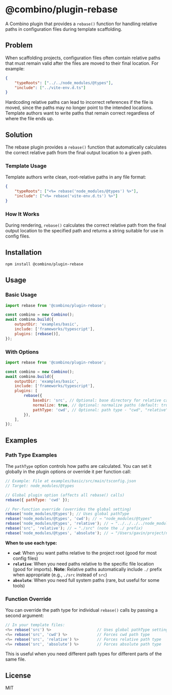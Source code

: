 # @combino/plugin-rebase

A Combino plugin that provides a `rebase()` function for handling relative paths in configuration files during template scaffolding.

## Problem

When scaffolding projects, configuration files often contain relative paths that must remain valid after the files are moved to their final location. For example:

```json
{
    "typeRoots": ["../../node_modules/@types"],
    "include": ["../vite-env.d.ts"]
}
```

Hardcoding relative paths can lead to incorrect references if the file is moved, since the paths may no longer point to the intended locations. Template authors want to write paths that remain correct regardless of where the file ends up.

## Solution

The rebase plugin provides a `rebase()` function that automatically calculates the correct relative path from the final output location to a given path.

### Template Usage

Template authors write clean, root-relative paths in any file format:

```json
{
    "typeRoots": ["<%= rebase('node_modules/@types') %>"],
    "include": ["<%= rebase('vite-env.d.ts') %>"]
}
```

### How It Works

During rendering, `rebase()` calculates the correct relative path from the final output location to the specified path and returns a string suitable for use in config files.

## Installation

```bash
npm install @combino/plugin-rebase
```

## Usage

### Basic Usage

```javascript
import rebase from '@combino/plugin-rebase';

const combino = new Combino();
await combino.build({
    outputDir: 'examples/basic',
    include: ['frameworks/typescript'],
    plugins: [rebase()],
});
```

### With Options

```javascript
import rebase from '@combino/plugin-rebase';

const combino = new Combino();
await combino.build({
    outputDir: 'examples/basic',
    include: ['frameworks/typescript'],
    plugins: [
        rebase({
            baseDir: 'src', // Optional: base directory for relative calculations
            normalize: true, // Optional: normalize paths (default: true)
            pathType: 'cwd', // Optional: path type - "cwd", "relative", or "absolute"
        }),
    ],
});
```

## Examples

### Path Type Examples

The `pathType` option controls how paths are calculated. You can set it globally in the plugin options or override it per function call:

```javascript
// Example: File at examples/basic/src/main/tsconfig.json
// Target: node_modules/@types

// Global plugin option (affects all rebase() calls)
rebase({ pathType: 'cwd' });

// Per-function override (overrides the global setting)
rebase('node_modules/@types'); // Uses global pathType
rebase('node_modules/@types', 'cwd'); // → "node_modules/@types"
rebase('node_modules/@types', 'relative'); // → "../../../../node_modules/@types"
rebase('src', 'relative'); // → "./src" (note the ./ prefix)
rebase('node_modules/@types', 'absolute'); // → "/Users/gavin/project/node_modules/@types"
```

**When to use each type:**

- **`cwd`**: When you want paths relative to the project root (good for most config files)
- **`relative`**: When you need paths relative to the specific file location (good for imports). **Note**: Relative paths automatically include `./` prefix when appropriate (e.g., `./src` instead of `src`)
- **`absolute`**: When you need full system paths (rare, but useful for some tools)

### Function Override

You can override the path type for individual `rebase()` calls by passing a second argument:

```javascript
// In your template files:
<%= rebase('src') %>                    // Uses global pathType setting
<%= rebase('src', 'cwd') %>             // Forces cwd path type
<%= rebase('src', 'relative') %>        // Forces relative path type
<%= rebase('src', 'absolute') %>        // Forces absolute path type
```

This is useful when you need different path types for different parts of the same file.

## License

MIT

